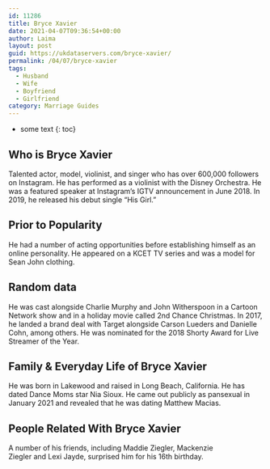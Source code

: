 ```yaml
---
id: 11286
title: Bryce Xavier
date: 2021-04-07T09:36:54+00:00
author: Laima
layout: post
guid: https://ukdataservers.com/bryce-xavier/
permalink: /04/07/bryce-xavier
tags:
  - Husband
  - Wife
  - Boyfriend
  - Girlfriend
category: Marriage Guides
---
```


* some text
{: toc}


## Who is Bryce Xavier
                  
                  
                  
Talented actor, model, violinist, and singer who has over 600,000 followers on Instagram. He has performed as a violinist with the Disney Orchestra. He was a featured speaker at Instagram&#8217;s IGTV announcement in June 2018. In 2019, he released his debut single &#8220;His Girl.&#8221; 
                  
              
            
              
            
                
                
                
## Prior to Popularity
                  
                  
                  
He had a number of acting opportunities before establishing himself as an online personality. He appeared on a KCET TV series and was a model for Sean John clothing. 
                  
              
            
              
            
                
                
                
## Random data
                  
                  
                  
He was cast alongside Charlie Murphy and John Witherspoon in a Cartoon Network show and in a holiday movie called 2nd Chance Christmas. In 2017, he landed a brand deal with Target alongside Carson Lueders and Danielle Cohn, among others. He was nominated for the 2018 Shorty Award for Live Streamer of the Year. 
                  
              
            
              
            
                
                
                
## Family & Everyday Life of Bryce Xavier
                  
                  
                  
He was born in Lakewood and raised in Long Beach, California. He has dated Dance Moms star Nia Sioux. He came out publicly as pansexual in January 2021 and revealed that he was dating Matthew Macias.
                  
              
            
              
            
                
                
                
## People Related With Bryce Xavier
                  
                  
                  
A number of his friends, including Maddie Ziegler, Mackenzie Ziegler and Lexi Jayde, surprised him for his 16th birthday. 
                  
              
            
              
            
                
              
            
              
              
            
            
              
            
          
          
          